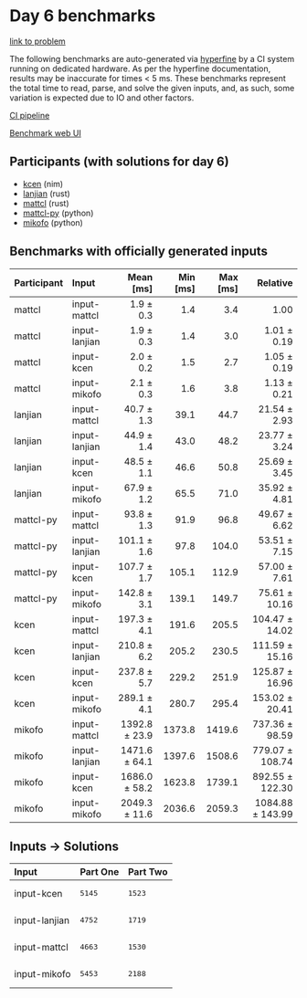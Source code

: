 # Day 6 benchmarks

[link to problem](https://adventofcode.com/2024/day/6)

The following benchmarks are auto-generated via
[hyperfine](https://github.com/sharkdp/hyperfine) by a CI system running on
dedicated hardware. As per the hyperfine documentation, results may be
inaccurate for times < 5 ms. These benchmarks represent the total time to read,
parse, and solve the given inputs, and, as such, some variation is expected due
to IO and other factors.

[CI pipeline](http://ci.papercode.net:8080/teams/main/pipelines/aoc2024)

[Benchmark web UI](https://aoc.ancalagon.black)


## Participants (with solutions for day 6)

- [kcen](https://github.com/kcen/aoc2024) (nim)
- [lanjian](https://github.com/lanjian/aoc-2024) (rust)
- [mattcl](https://github.com/mattcl/aoc2024) (rust)
- [mattcl-py](https://github.com/mattcl/aoc2024-py) (python)
- [mikofo](https://github.com/mikofo/aoc2024) (python)


## Benchmarks with officially generated inputs

| Participant | Input | Mean [ms] | Min [ms] | Max [ms] | Relative |
|:---|:---|---:|---:|---:|---:|
| mattcl | input-mattcl | 1.9 ± 0.3 | 1.4 | 3.4 | 1.00 |
| mattcl | input-lanjian | 1.9 ± 0.3 | 1.4 | 3.0 | 1.01 ± 0.19 |
| mattcl | input-kcen | 2.0 ± 0.2 | 1.5 | 2.7 | 1.05 ± 0.19 |
| mattcl | input-mikofo | 2.1 ± 0.3 | 1.6 | 3.8 | 1.13 ± 0.21 |
| lanjian | input-mattcl | 40.7 ± 1.3 | 39.1 | 44.7 | 21.54 ± 2.93 |
| lanjian | input-lanjian | 44.9 ± 1.4 | 43.0 | 48.2 | 23.77 ± 3.24 |
| lanjian | input-kcen | 48.5 ± 1.1 | 46.6 | 50.8 | 25.69 ± 3.45 |
| lanjian | input-mikofo | 67.9 ± 1.2 | 65.5 | 71.0 | 35.92 ± 4.81 |
| mattcl-py | input-mattcl | 93.8 ± 1.3 | 91.9 | 96.8 | 49.67 ± 6.62 |
| mattcl-py | input-lanjian | 101.1 ± 1.6 | 97.8 | 104.0 | 53.51 ± 7.15 |
| mattcl-py | input-kcen | 107.7 ± 1.7 | 105.1 | 112.9 | 57.00 ± 7.61 |
| mattcl-py | input-mikofo | 142.8 ± 3.1 | 139.1 | 149.7 | 75.61 ± 10.16 |
| kcen | input-mattcl | 197.3 ± 4.1 | 191.6 | 205.5 | 104.47 ± 14.02 |
| kcen | input-lanjian | 210.8 ± 6.2 | 205.2 | 230.5 | 111.59 ± 15.16 |
| kcen | input-kcen | 237.8 ± 5.7 | 229.2 | 251.9 | 125.87 ± 16.96 |
| kcen | input-mikofo | 289.1 ± 4.1 | 280.7 | 295.4 | 153.02 ± 20.41 |
| mikofo | input-mattcl | 1392.8 ± 23.9 | 1373.8 | 1419.6 | 737.36 ± 98.59 |
| mikofo | input-lanjian | 1471.6 ± 64.1 | 1397.6 | 1508.6 | 779.07 ± 108.74 |
| mikofo | input-kcen | 1686.0 ± 58.2 | 1623.8 | 1739.1 | 892.55 ± 122.30 |
| mikofo | input-mikofo | 2049.3 ± 11.6 | 2036.6 | 2059.3 | 1084.88 ± 143.99 |


## Inputs -> Solutions

| Input | Part One | Part Two |
|:---|:---|:---|
|input-kcen|<pre>5145</pre>|<pre>1523</pre>|
|input-lanjian|<pre>4752</pre>|<pre>1719</pre>|
|input-mattcl|<pre>4663</pre>|<pre>1530</pre>|
|input-mikofo|<pre>5453</pre>|<pre>2188</pre>|